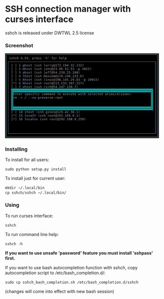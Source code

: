 SSH connection manager with curses interface
======
sshch is released under DWTWL 2.5 license
### Screenshot
![sshch](https://raw.githubusercontent.com/zlaxy/sshch/master/sshch_screenshot.png)
### Installing
To install for all users:
```
sudo python setup.py install
```
To install just for current user:
```
mkdir ~/.local/bin
cp sshch/sshch ~/.local/bin/
```
### Using
To run curses interface:
```
sshch
```
To run command line help:
```
sshch -h
```
**If you want to use unsafe 'password' feature you must install 'sshpass' first.**

If you want to use bash autocompletion function with sshch, copy autocompletion script to /etc/bash_completion.d/:
```
sudo cp sshch_bash_completion.sh /etc/bash_completion.d/sshch
```
(changes will come into effect with new bash session)